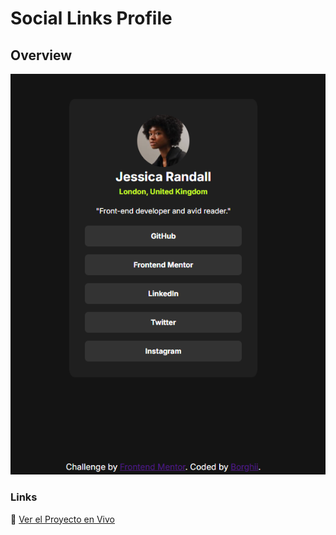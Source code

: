 # Social Links Profile 

## Overview


![alt text](docs/image.png)

### Links

🚀 [Ver el Proyecto en Vivo](https://borghii.github.io/Social-links-profile-html-css-3/)

